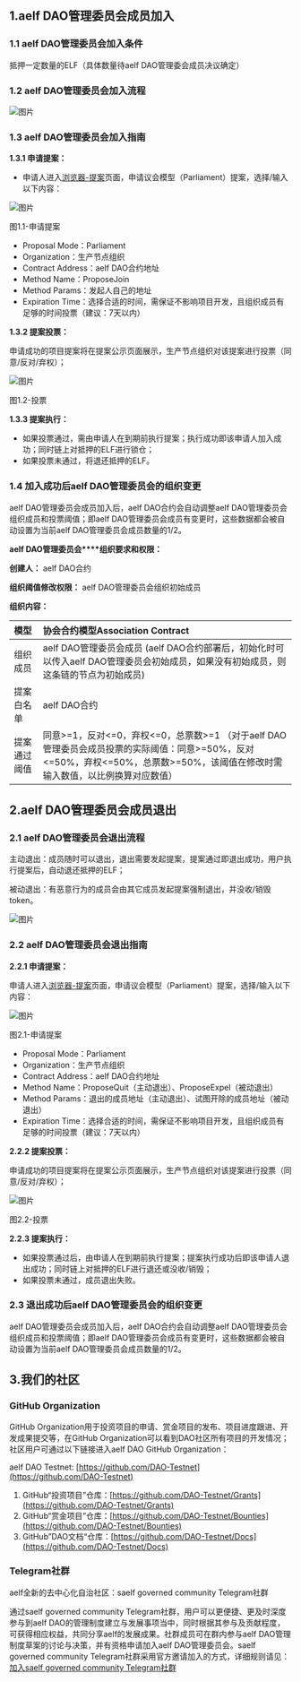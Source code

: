 ## 1.aelf DAO管理委员会成员加入
### 1.1 aelf DAO管理委员会加入条件
抵押一定数量的ELF（具体数量待aelf DAO管理委会成员决议确定）

### 1.2 aelf DAO管理委员会加入流程
![图片](https://uploader.shimo.im/f/Ql1hCYAvZ38AJUn2.png!thumbnail)

### 1.3 aelf DAO管理委员会加入指南
**1.3.1 申请提案：**

* 申请人进入[浏览器-提案](https://explorer-test.aelf.io/proposal?#https%3A%2F%2Fexplorer-test.aelf.io%2Fviewer%2Fproposal.html%3Frandom%3D7b08e671%23%2Fapply)页面，申请议会模型（Parliament）提案，选择/输入以下内容：

![图片](https://uploader.shimo.im/f/mj7GU0GI1Pw6iino.png!thumbnail)

图1.1-申请提案

* Proposal Mode：Parliament
* Organization：生产节点组织
* Contract Address：aelf DAO合约地址
* Method Name：ProposeJoin
* Method Params：发起人自己的地址
* Expiration Time：选择合适的时间，需保证不影响项目开发，且组织成员有足够的时间投票（建议：7天以内）

**1.3.2 提案投票：**

申请成功的项目提案将在提案公示页面展示，生产节点组织对该提案进行投票（同意/反对/弃权）；

![图片](https://uploader.shimo.im/f/0DxzhY7reFwu5dtV.png!thumbnail)

图1.2-投票

**1.3.3 提案执行：**

* 如果投票通过，需由申请人在到期前执行提案；执行成功即该申请人加入成功；同时链上对抵押的ELF进行锁仓；
* 如果投票未通过，将退还抵押的ELF。
### 1.4 加入成功后aelf DAO管理委员会的组织变更
aelf DAO管理委员会成员加入后，aelf DAO合约会自动调整aelf DAO管理委员会组织成员和投票阈值；即aelf DAO管理委员会成员有变更时，这些数据都会被自动设置为当前aelf DAO管理委员会成员数量的1/2。

**aelf ****DAO****管理委员会****组织要求和权限：**

**创建人：** aelf DAO合约

**组织阈值修改权限：** aelf DAO管理委员会组织初始成员

**组织内容：**

| 模型 | 协会合约模型Association Contract | 
|:----|:----|
| 组织成员   | aelf DAO管理委员会成员 (aelf DAO合约部署后，初始化时可以传入aelf DAO管理委员会初始成员，如果没有初始成员，则这条链的节点为初始成员)   | 
| 提案白名单   | aelf DAO合约   | 
| 提案通过阈值   | 同意>=1，反对<=0，弃权<=0，总票数>=1  （对于aelf DAO管理委员会成员投票的实际阈值：同意>=50%，反对<=50%，弃权<=50%，总票数>=50%，该阈值在修改时需输入数值，以比例换算对应数值）   | 

## 2.aelf DAO管理委员会成员退出
### 2.1 aelf DAO管理委员会退出流程
主动退出：成员随时可以退出，退出需要发起提案，提案通过即退出成功，用户执行提案后，自动退还抵押的ELF；

被动退出：有恶意行为的成员会由其它成员发起提案强制退出，并没收/销毁 token。

![图片](https://uploader.shimo.im/f/2Qf0TUgyL5AWprbV.png!thumbnail)

### 2.2 aelf DAO管理委员会退出指南
**2.2.1 申请提案：**

申请人进入[浏览器-提案](https://explorer-test.aelf.io/proposal?#https%3A%2F%2Fexplorer-test.aelf.io%2Fviewer%2Fproposal.html%3Frandom%3D7b08e671%23%2Fapply)页面，申请议会模型（Parliament）提案，选择/输入以下内容：

![图片](https://uploader.shimo.im/f/qLWt2gUk4Ugo6ZVH.png!thumbnail)

图2.1-申请提案

* Proposal Mode：Parliament
* Organization：生产节点组织
* Contract Address：aelf DAO合约地址
* Method Name：ProposeQuit（主动退出）、ProposeExpel（被动退出）
* Method Params：退出的成员地址（主动退出）、试图开除的成员地址（被动退出）
* Expiration Time：选择合适的时间，需保证不影响项目开发，且组织成员有足够的时间投票（建议：7天以内）

**2.2.2 提案投票：**

申请成功的项目提案将在提案公示页面展示，生产节点组织对该提案进行投票（同意/反对/弃权）；

![图片](https://uploader.shimo.im/f/0DxzhY7reFwu5dtV.png!thumbnail)

图2.2-投票

**2.2.3 提案执行：**

* 如果投票通过后，由申请人在到期前执行提案；提案执行成功后即该申请人退出成功；同时链上对抵押的ELF进行退还或没收/销毁；
* 如果投票未通过，成员退出失败。
### 2.3 退出成功后aelf DAO管理委员会的组织变更
aelf DAO管理委员会成员加入后，aelf DAO合约会自动调整aelf DAO管理委员会组织成员和投票阈值；即aelf DAO管理委员会成员有变更时，这些数据都会被自动设置为当前aelf DAO管理委员会成员数量的1/2。


## 3.我们的社区
### GitHub Organization
GitHub Organization用于投资项目的申请、赏金项目的发布、项目进度跟进、开发成果提交等，在GitHub Organization可以看到DAO社区所有项目的开发情况；社区用户可通过以下链接进入aelf DAO GitHub Organization：

aelf DAO Testnet: [https://github.com/DAO-Testnet](https://github.com/DAO-Testnet)

1. GitHub“投资项目”仓库：[https://github.com/DAO-Testnet/Grants](https://github.com/DAO-Testnet/Grants)
2. GitHub“赏金项目”仓库：[https://github.com/DAO-Testnet/Bounties](https://github.com/DAO-Testnet/Bounties)
3. GitHub”DAO文档“仓库：[https://github.com/DAO-Testnet/Docs](https://github.com/DAO-Testnet/Docs)

### Telegram社群
aelf全新的去中心化自治社区：saelf governed community Telegram社群

通过saelf governed community Telegram社群，用户可以更便捷、更及时深度参与到aelf DAO的管理制度建立与发展事项当中，同时根据其参与及贡献程度，可获得相应权益，共同分享aelf的发展成果。社群成员可在群内参与aelf DAO管理制度草案的讨论与决策，并有资格申请加入aelf DAO管理委员会。saelf governed community Telegram社群采用官方邀请加入的方式，详细规则请见：[加入saelf governed community Telegram社群](https://mp.weixin.qq.com/s/kCuMGk2IPiQQHeF9w_YSFQ)

